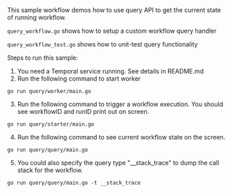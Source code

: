 This sample workflow demos how to use query API to get the current state of running workflow.

`query_workflow.go` shows how to setup a custom workflow query handler

`query_workflow_test.go` shows how to unit-test query functionality

Steps to run this sample:
1) You need a Temporal service running. See details in README.md
2) Run the following command to start worker
```
go run query/worker/main.go
```
3) Run the following command to trigger a workflow execution. You should see workflowID and runID print out on screen.
```
go run query/starter/main.go
```
4) Run the following command to see current workflow state on the screen.
```
go run query/query/main.go
```
5) You could also specify the query type "__stack_trace" to dump the call stack for the workflow.
```
go run query/query/main.go -t __stack_trace
```
